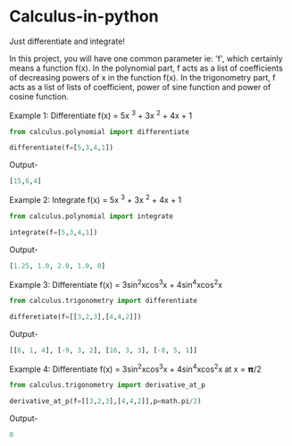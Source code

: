 # Calculus-in-python
Just differentiate and integrate!

In this project, you will have one common parameter ie: 'f', which certainly means a function f(x).
In the polynomial part, f acts as a list of coefficients of decreasing powers of x in the function f(x). 
In the trigonometry part, f acts as a list of lists of coefficient, power of sine function and power of cosine function.


Example 1:  Differentiate f(x) = 5x <sup>3</sup> + 3x <sup>2</sup> + 4x + 1

```python
from calculus.polynomial import differentiate

differentiate(f=[5,3,4,1])
```

Output-

```python
[15,6,4]
```

Example 2: Integrate f(x) = 5x <sup>3</sup> + 3x <sup>2</sup> + 4x + 1

```python
from calculus.polynomial import integrate

integrate(f=[5,3,4,1])
```

Output-

```python
[1.25, 1.0, 2.0, 1.0, 0]
```

Example 3: Differentiate f(x) = 3sin<sup>2</sup>xcos<sup>3</sup>x + 4sin<sup>4</sup>xcos<sup>2</sup>x

```python
from calculus.trigonometry import differentiate

differetiate(f=[[3,2,3],[4,4,2]])
```

Output-

```python
[[6, 1, 4], [-9, 3, 2], [16, 3, 3], [-8, 5, 1]]
```

Example 4: Differentiate f(x) = 3sin<sup>2</sup>xcos<sup>3</sup>x + 4sin<sup>4</sup>xcos<sup>2</sup>x at x = 𝝿/2

```python
from calculus.trigonometry import derivative_at_p

derivative_at_p(f=[[3,2,3],[4,4,2]],p=math.pi/2)
```

Output-

```python
0
```

